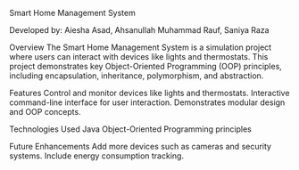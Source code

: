 Smart Home Management System

Developed by: Aiesha Asad, Ahsanullah Muhammad Rauf, Saniya Raza

Overview
The Smart Home Management System is a simulation project where users can interact with devices like lights and thermostats. This project demonstrates key Object-Oriented Programming (OOP) principles, including encapsulation, inheritance, polymorphism, and abstraction.

Features
Control and monitor devices like lights and thermostats.
Interactive command-line interface for user interaction.
Demonstrates modular design and OOP concepts.

Technologies Used
Java
Object-Oriented Programming principles

Future Enhancements
Add more devices such as cameras and security systems.
Include energy consumption tracking.
